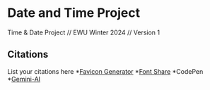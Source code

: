 # Date and Time Project
Time & Date Project // EWU Winter 2024 // Version 1

## Citations
List your citations here
*[Favicon Generator](https://www.favicon.io)
*[Font Share](https://www.fontshare.com/)
*CodePen
*[Gemini-AI](https://deepmind.google/)
